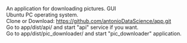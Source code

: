 An application for downloading pictures. GUI <br>
Ubuntu PC operating system.<br>
Clone or Download: https://github.com/antonioDataScience/app.git<br>
Go to app/dist/api/ and start "api" service if you want. <br>
Go to app/dist/pic_downloader/ and start "pic_downloader" application.<br>
